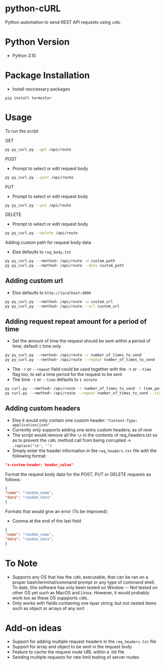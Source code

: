# python-cURL
Python automation to send REST API requests using `cURL`

# Python Version
- Python 3.10


# Package Installation
- Install neccessary packages
```
pip install termcolor
```

# Usage

To run the script

GET
```bash
py py_curl.py --get /api/route 
```

POST
- Prompt to select or edit request body
```bash
py py_curl.py --post /api/route  
```

PUT
- Prompt to select or edit request body
```bash
py py_curl.py --put /api/route  
```

DELETE
- Prompt to select or edit request body
```bash
py py_curl.py --delete /api/route  
```

Adding custom path for request body data
- Else defaults to `req_body.txt`
```bash
py py_curl.py --<method> /api/route -d custom_path
py py_curl.py --<method> /api/route --data custom_path
 ```
 
## Adding custom url
- Else defaults to `http://localhost:4000`
```bash
py py_curl.py --<method> /api/route -u custom_url
py py_curl.py --<method> /api/route --url custom_url
```

## Adding request repeat amount for a period of time
- Set the amount of time the request should be sent within a period of time; default `1` time only

```bash
py py_curl.py --<method> /api/route -r number_of_times_to_send 
py py_curl.py --<method> /api/route --repeat number_of_times_to_send
```

- The `-r` or `--repeat` field could be used together with the `-t` or `--time` flag too, to set a time period for the request to be sent
- The time `-t` or `--time` defaults to `1 minute`

```bash
py curl.py --<method> /api/route -r number_of_times_to_send -t time_period
py curl.py --<method> /api/route --repeat number_of_times_to_send --time time_period
```


## Adding custom headers
- Else it would only contain one custom header: `"Content-Type: application/json"`
- Currently only supports adding one extra custom headers; as of now
- The script would remove all the `\n` in the contents of req_headers.txt so as to prevent the `cURL` method call from being corrupted -> `.replace('\n', '')`
- Simply enter the header information in the `req_headers.txt` file with the following format:
```json
"x-custom-header: header_value"
```


Format the request body data for the POST, PUT or DELETE requests as follows:
```json
{
"name": "random_name",
"data": "random_data"
}
```

Formats that would give an error (To be improved):
- Comma at the end of the last field
```json
{
"name": "random_name",
"data": "random_data",
}
```

# To Note
- Supports any OS that has the `cURL` executable, that can be ran on a proper bash/terminal/command prompt or any type of command shell. To date, this software has only been tested on Window -- Not tested on other OS yet such as MacOS and Linux. However, it would probably work too as these OS suppports `cURL`.
- Only works with fields containing one layer string; but not nested items such as object or arrays of any sort

# Add-on ideas
- Support for adding multiple request headers in the `req_headers.txt` file
- Support for array and object to be sent in the request body
- Feature to cache the request route URL within a .txt file
- Sending multiple requests for rate limit testing of server routes
